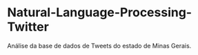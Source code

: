 # Natural-Language-Processing-Twitter
Análise da base de dados de Tweets  do  estado de Minas Gerais. 
